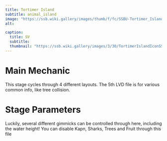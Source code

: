 ```yaml
---
title: Tortimer Island
subtitle: animal_island
image: "https://ssb.wiki.gallery/images/thumb/f/fc/SSBU-Tortimer_Island.png/800px-SSBU-Tortimer_Island.png"
alt: 

caption:
  title: SV
  subtitle: 
  thumbnail: "https://ssb.wiki.gallery/images/3/30/TortimerIslandIconSSBU.png"
---
```

# Main Mechanic
This stage cycles through 4 different layouts. The 5th LVD file is for various common info, like tree collision.
# Stage Parameters
Luckily, several different gimmicks can be controlled through here, including the water height! You can disable Kapn, Sharks, Trees and Fruit through this file
